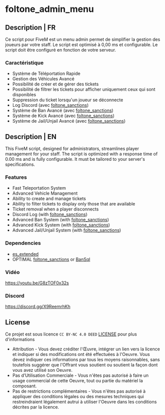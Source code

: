 # foltone_admin_menu

## Description | FR
Ce script pour FiveM est un menu admin permet de simplifier la gestion des joueurs par votre staff.
Le script est optimisé à 0,00 ms et configurable.
Le script doit être configuré en fonction de votre serveur.

### Caractéristique
- Système de Téléportation Rapide
- Gestion des Véhicules Avancé
- Possibilité de créer et de gérer des tickets
- Possibilité de filtrer les tickets pour afficher uniquement ceux qui sont disponibles
- Suppression du ticket lorsqu'un joueur se déconnecte
- Log Discord (avec [foltone_sanctions](https://forum.cfx.re/t/paid-standlone-admin-command-ban-kick-jail-fr-en/5157088))
- Système de Ban Avancé (avec [foltone_sanctions](https://forum.cfx.re/t/paid-standlone-admin-command-ban-kick-jail-fr-en/5157088))
- Système de  Kick Avancé (avec [foltone_sanctions](https://forum.cfx.re/t/paid-standlone-admin-command-ban-kick-jail-fr-en/5157088))
- Système de Jail/Unjail Avancé (avec [foltone_sanctions](https://forum.cfx.re/t/paid-standlone-admin-command-ban-kick-jail-fr-en/5157088))

## Description | EN
This FiveM script, designed for administrators, streamlines player management for your staff. The script is optimized with a response time of 0.00 ms and is fully configurable. It must be tailored to your server's specifications.

### Features
- Fast Teleportation System
- Advanced Vehicle Management
- Ability to create and manage tickets
- Ability to filter tickets to display only those that are available
- Ticket removal when a player disconnects
- Discord Log (with [foltone_sanctions](https://forum.cfx.re/t/paid-standlone-admin-command-ban-kick-jail-fr-en/5157088))
- Advanced Ban System (with [foltone_sanctions](https://forum.cfx.re/t/paid-standlone-admin-command-ban-kick-jail-fr-en/5157088))
- Advanced Kick System (with [foltone_sanctions](https://forum.cfx.re/t/paid-standlone-admin-command-ban-kick-jail-fr-en/5157088))
- Advanced Jail/Unjail System (with [foltone_sanctions](https://forum.cfx.re/t/paid-standlone-admin-command-ban-kick-jail-fr-en/5157088))


### Dependencies
- [es_extended](https://github.com/esx-framework/esx_core/tree/main/%5Bcore%5D/es_extended)
- OPTIMAL [foltone_sanctions](https://forum.cfx.re/t/paid-standlone-admin-command-ban-kick-jail-fr-en/5157088) or [BanSql](https://github.com/RedAlex/FiveM-BanSql)

### Vidéo
https://youtu.be/G8zTOF0x32s

### Discord
https://discord.gg/X9ReemrhKh

## License
Ce projet est sous licence ``CC BY-NC 4.0 DEED`` [LICENSE](https://creativecommons.org/licenses/by-nc/4.0/) pour plus d'informations
- Attribution - Vous devez créditer l'Œuvre, intégrer un lien vers la licence et indiquer si des modifications ont été effectuées à l'Oeuvre. Vous devez indiquer ces informations par tous les moyens raisonnables, sans toutefois suggérer que l'Offrant vous soutient ou soutient la façon dont vous avez utilisé son Oeuvre.
- Pas d’Utilisation Commerciale - Vous n'êtes pas autorisé à faire un usage commercial de cette Oeuvre, tout ou partie du matériel la composant.
- Pas de restrictions complémentaires - Vous n'êtes pas autorisé à appliquer des conditions légales ou des mesures techniques qui restreindraient légalement autrui à utiliser l'Oeuvre dans les conditions décrites par la licence.
